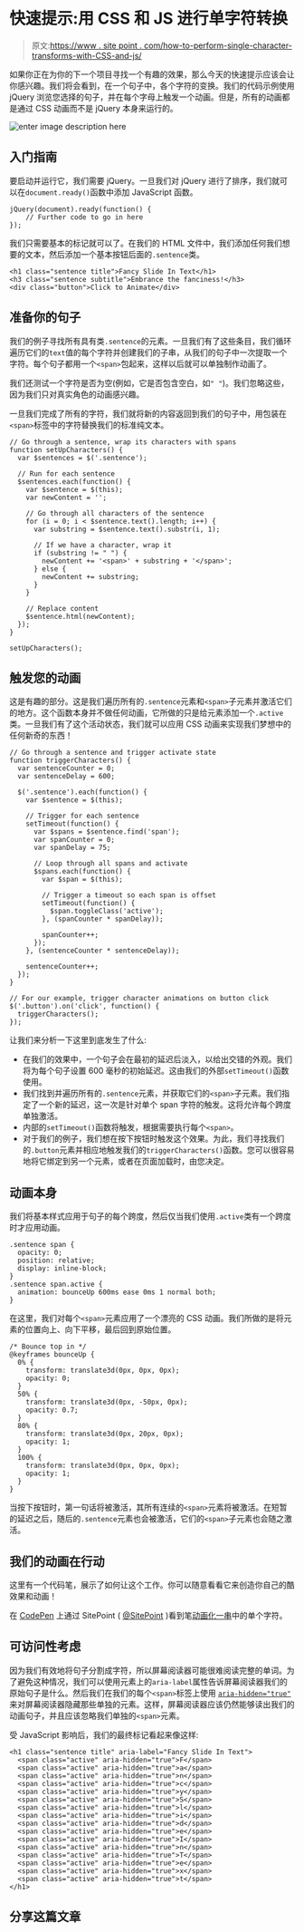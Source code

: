 # 快速提示:用 CSS 和 JS 进行单字符转换

> 原文:[https://www . site point . com/how-to-perform-single-character-transforms-with-CSS-and-js/](https://www.sitepoint.com/how-to-perform-single-character-transforms-with-css-and-js/)

如果你正在为你的下一个项目寻找一个有趣的效果，那么今天的快速提示应该会让你感兴趣。我们将会看到，在一个句子中，各个字符的变换。我们的代码示例使用 jQuery 浏览您选择的句子，并在每个字母上触发一个动画。但是，所有的动画都是通过 CSS 动画而不是 jQuery 本身来运行的。

![enter image description here](../Images/6ac9cba3acc560e9c7edfbcfc237189b.png "bounce_animation.gif")

## 入门指南

要启动并运行它，我们需要 jQuery。一旦我们对 jQuery 进行了排序，我们就可以在`document.ready()`函数中添加 JavaScript 函数。

```
jQuery(document).ready(function() {
    // Further code to go in here
});
```

我们只需要基本的标记就可以了。在我们的 HTML 文件中，我们添加任何我们想要的文本，然后添加一个基本按钮后面的`.sentence`类。

```
<h1 class="sentence title">Fancy Slide In Text</h1>
<h3 class="sentence subtitle">Embrance the fanciness!</h3>
<div class="button">Click to Animate</div>
```

## 准备你的句子

我们的例子寻找所有具有类`.sentence`的元素。一旦我们有了这些条目，我们循环遍历它们的`text`值的每个字符并创建我们的子串，从我们的句子中一次提取一个字符。每个句子都用一个`<span>`包起来，这样以后就可以单独制作动画了。

我们还测试一个字符是否为空(例如，它是否包含空白，如`" "`)。我们忽略这些，因为我们只对真实角色的动画感兴趣。

一旦我们完成了所有的字符，我们就将新的内容返回到我们的句子中，用包装在`<span>`标签中的字符替换我们的标准纯文本。

```
// Go through a sentence, wrap its characters with spans
function setUpCharacters() {
  var $sentences = $('.sentence');

  // Run for each sentence
  $sentences.each(function() {
    var $sentence = $(this);
    var newContent = '';

    // Go through all characters of the sentence
    for (i = 0; i < $sentence.text().length; i++) {
      var substring = $sentence.text().substr(i, 1);

      // If we have a character, wrap it
      if (substring != " ") {
        newContent += '<span>' + substring + '</span>';
      } else {
        newContent += substring;
      } 
    }

    // Replace content
    $sentence.html(newContent); 
  });
}

setUpCharacters();
```

## 触发您的动画

这是有趣的部分。这是我们遍历所有的`.sentence`元素和`<span>`子元素并激活它们的地方。这个函数本身并不做任何动画，它所做的只是给元素添加一个`.active`类。一旦我们有了这个活动状态，我们就可以应用 CSS 动画来实现我们梦想中的任何新奇的东西！

```
// Go through a sentence and trigger activate state
function triggerCharacters() {
  var sentenceCounter = 0;
  var sentenceDelay = 600;

  $('.sentence').each(function() {
    var $sentence = $(this);

    // Trigger for each sentence
    setTimeout(function() {
      var $spans = $sentence.find('span');
      var spanCounter = 0;
      var spanDelay = 75;

      // Loop through all spans and activate
      $spans.each(function() {
        var $span = $(this);

        // Trigger a timeout so each span is offset
        setTimeout(function() {
          $span.toggleClass('active');
        }, (spanCounter * spanDelay));

        spanCounter++; 
      });
    }, (sentenceCounter * sentenceDelay));

    sentenceCounter++;
  });
}

// For our example, trigger character animations on button click
$('.button').on('click', function() {
  triggerCharacters();
});
```

让我们来分析一下这里到底发生了什么:

*   在我们的效果中，一个句子会在最初的延迟后淡入，以给出交错的外观。我们将为每个句子设置 600 毫秒的初始延迟。这由我们的外部`setTimeout()`函数使用。
*   我们找到并遍历所有的`.sentence`元素，并获取它们的`<span>`子元素。我们指定了一个新的延迟，这一次是针对单个 span 字符的触发。这将允许每个跨度单独激活。
*   内部的`setTimeout()`函数将触发，根据需要执行每个`<span>`。
*   对于我们的例子，我们想在按下按钮时触发这个效果。为此，我们寻找我们的`.button`元素并相应地触发我们的`triggerCharacters()`函数。您可以很容易地将它绑定到另一个元素，或者在页面加载时，由您决定。

## 动画本身

我们将基本样式应用于句子的每个跨度，然后仅当我们使用`.active`类有一个跨度时才应用动画。

```
.sentence span {
  opacity: 0;
  position: relative;
  display: inline-block;
}
.sentence span.active {
  animation: bounceUp 600ms ease 0ms 1 normal both;
}
```

在这里，我们对每个`<span>`元素应用了一个漂亮的 CSS 动画。我们所做的是将元素的位置向上、向下平移，最后回到原始位置。

```
/* Bounce top in */
@keyframes bounceUp {
  0% {
    transform: translate3d(0px, 0px, 0px);
    opacity: 0;
  }
  50% {
    transform: translate3d(0px, -50px, 0px);
    opacity: 0.7;
  }
  80% {
    transform: translate3d(0px, 20px, 0px);
    opacity: 1;
  }
  100% {
    transform: translate3d(0px, 0px, 0px);
    opacity: 1;
  }
}
```

当按下按钮时，第一句话将被激活，其所有连续的`<span>`元素将被激活。在短暂的延迟之后，随后的`.sentence`元素也会被激活，它们的`<span>`子元素也会随之激活。

## 我们的动画在行动

这里有一个代码笔，展示了如何让这个工作。你可以随意看看它来创造你自己的酷效果和动画！

在 [CodePen](http://codepen.io) 上通过 SitePoint ( [@SitePoint](http://codepen.io/SitePoint) )看到笔[动画化一串](http://codepen.io/SitePoint/pen/zBOvPB/)中的单个字符。

## 可访问性考虑

因为我们有效地将句子分割成字符，所以屏幕阅读器可能很难阅读完整的单词。为了避免这种情况，我们可以使用元素上的`aria-label`属性告诉屏幕阅读器我们的原始句子是什么。然后我们在我们的每个`<span>`标签上使用 [`aria-hidden="true"`](https://www.w3.org/TR/wai-aria/states_and_properties#aria-hidden) 来对屏幕阅读器隐藏那些单独的元素。这样，屏幕阅读器应该仍然能够读出我们的动画句子，并且应该忽略我们单独的`<span>`元素。

受 JavaScript 影响后，我们的最终标记看起来像这样:

```
<h1 class="sentence title" aria-label="Fancy Slide In Text">
  <span class="active" aria-hidden="true">F</span>
  <span class="active" aria-hidden="true">a</span>
  <span class="active" aria-hidden="true">n</span>
  <span class="active" aria-hidden="true">c</span>
  <span class="active" aria-hidden="true">y</span> 
  <span class="active" aria-hidden="true">S</span>
  <span class="active" aria-hidden="true">l</span>
  <span class="active" aria-hidden="true">i</span>
  <span class="active" aria-hidden="true">d</span>
  <span class="active" aria-hidden="true">e</span> 
  <span class="active" aria-hidden="true">I</span>
  <span class="active" aria-hidden="true">n</span> 
  <span class="active" aria-hidden="true">T</span>
  <span class="active" aria-hidden="true">e</span>
  <span class="active" aria-hidden="true">x</span>
  <span class="active" aria-hidden="true">t</span>
</h1>
```

## 分享这篇文章